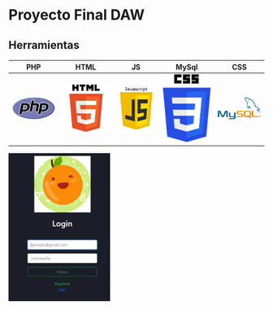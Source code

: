 # Proyecto Final DAW

## Herramientas

|      PHP       |  HTML   |                 JS                  |          MySql          |          CSS
|:-------------:|:------:|:--------------------------------------:|:--------------------------------------:|:--------------------------------------:|
<img src="Capturas/PHP.PNG" width="200px"> | <img src="Capturas/HTML.png" width="200px"> | <img src="Capturas/JS.png" width="200px"> | <img src="Capturas/CSS.png" width="200px"> | <img src="Capturas/MySql.PNG" width="200px">

<img src="Capturas/Loguin.PNG" width="200px">
